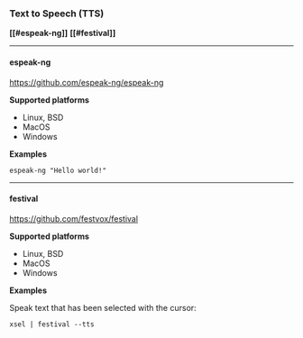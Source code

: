 ### Text to Speech (TTS)

**[[#espeak-ng]]**
**[[#festival]]**

---
#### espeak-ng

https://github.com/espeak-ng/espeak-ng

**Supported platforms**
- Linux, BSD
- MacOS
- Windows

**Examples**

	espeak-ng "Hello world!"

---
#### festival

https://github.com/festvox/festival

**Supported platforms**
- Linux, BSD
- MacOS
- Windows

**Examples**

Speak text that has been selected with the cursor:

	xsel | festival --tts
